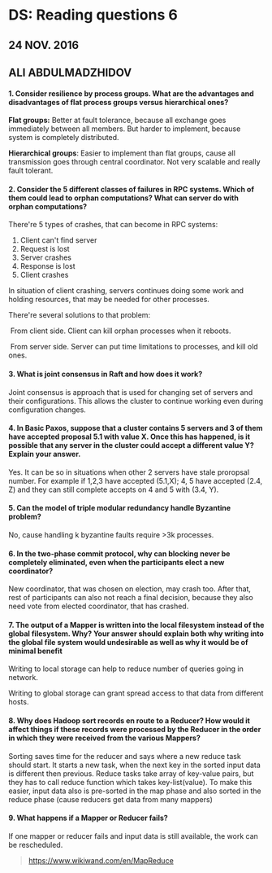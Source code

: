 # **DS: Reading questions 6**

## 24 NOV. 2016

## **ALI ABDULMADZHIDOV**

#### **1. Consider resilience by process groups. What are the advantages and disadvantages of flat process groups versus hierarchical ones?**

**Flat groups:** Better at fault tolerance, because all exchange goes immediately between all members. But harder to implement, because system is completely distributed.

**Hierarchical groups**: Easier to implement than flat groups, cause all transmission goes through central coordinator. Not very scalable and really fault tolerant.

#### **2. Consider the 5 different classes of failures in RPC systems. Which of them could lead to orphan computations? What can server do with orphan computations?**

There're 5 types of crashes, that can become in RPC systems:

1. Client can't find server
2. Request is lost
3. Server crashes
4. Response is lost
5. Client crashes

In situation of client crashing, servers continues doing some work and holding resources, that may be needed for other processes.

There're several solutions to that problem:

​	From client side. Client can kill orphan processes when it reboots.

​	From server side. Server can put time limitations to processes, and kill old ones.

#### **3. What is joint consensus in Raft and how does it work?**

Joint consensus is approach that is used for changing set of servers and their configurations. This allows the cluster to continue working even during configuration changes.

#### **4. In Basic Paxos, suppose that a cluster contains 5 servers and 3 of them have accepted proposal 5.1 with value X. Once this has happened, is it possible that any server in the cluster could accept a different value Y? Explain your answer.**

Yes. It can be so in situations when other 2 servers have stale proropsal number. For example if 1,2,3 have accepted (5.1,X); 4, 5 have accepted (2.4, Z) and they can still complete accepts on 4 and 5 with (3.4, Y).

#### **5. Can the model of triple modular redundancy handle Byzantine problem?**

No, cause handling k byzantine faults require >3k processes.

#### **6. In the two-phase commit protocol, why can blocking never be completely eliminated, even when the participants elect a new coordinator?**

New coordinator, that was chosen on election, may crash too. After that, rest of participants can also not reach a final decision, because they also need vote from elected coordinator, that has crashed.

#### **7. The output of a Mapper is written into the local filesystem instead of the global filesystem. Why? Your answer should explain both why writing into the global file system would undesirable as well as why it would be of minimal benefit**

Writing to local storage can help to reduce number of queries going in network.

Writing to global storage can grant spread access to that data from different hosts.


#### **8. Why does Hadoop sort records en route to a Reducer? How would it affect things if these records were processed by the Reducer in the order in which they were received from the various Mappers?**

Sorting saves time for the reducer and says where a new reduce task should start. It starts a new task, when the next key in the sorted input data is different then previous. Reduce tasks take array of key-value pairs, but they has to call reduce function which takes key-list(value). To make this easier, input data also is pre-sorted in the map phase and also sorted in the reduce phase (cause reducers get data from many mappers)

#### **9. What happens if a Mapper or Reducer fails?**

If one mapper or reducer fails and input data is still available, the work can be rescheduled. 

> https://www.wikiwand.com/en/MapReduce



